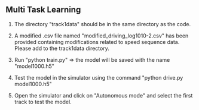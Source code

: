 


## Multi Task Learning
1) The directory "track1data" should be in the same directory as the code.

2) A modified .csv file named "modified_driving_log1010-2.csv" has been provided containing modifications related to speed sequence data. Please add to the track1data directory.

3) Run "python train.py" => the model will be saved with the name "model1000.h5"

4) Test the model in the simulator using the command "python drive.py model1000.h5"

5) Open the simulator and click on "Autonomous mode" and select the first track to test the model.


